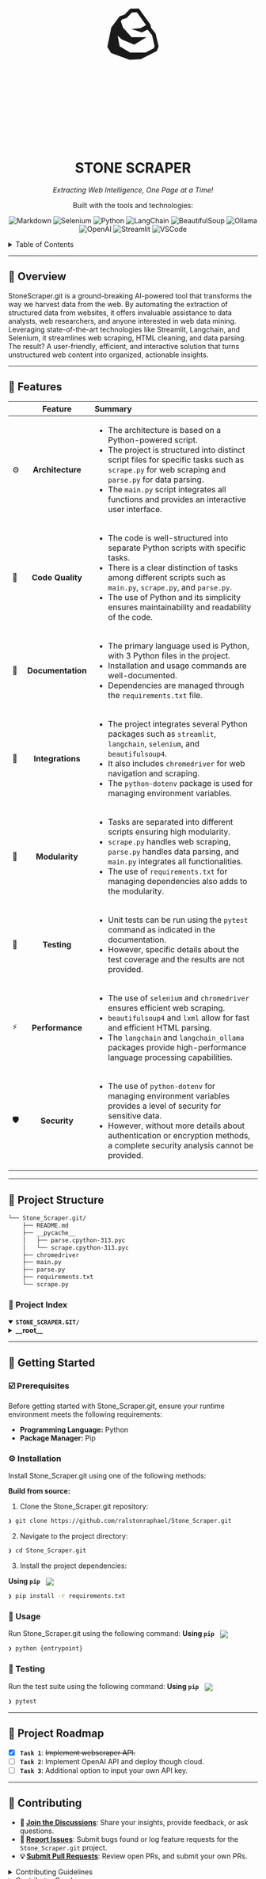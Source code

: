 <p align="center" style="font-size: 128px;">🪨</p>

<p align="center"><h1 align="center">STONE SCRAPER</h1></p>
<p align="center">
	<em>Extracting Web Intelligence, One Page at a Time!</em>
</p>
<p align="center">Built with the tools and technologies:</p>
<p align="center">
  <img alt="Markdown" src="https://img.shields.io/badge/Markdown-05122A?style=flat&logo=markdown">
  <img alt="Selenium" src="https://img.shields.io/badge/Selenium-05122A?style=flat&logo=selenium">
  <img alt="Python" src="https://img.shields.io/badge/Python-05122A?style=flat&logo=python">
  <img alt="LangChain" src="https://img.shields.io/badge/LangChain-05122A?style=flat&logo=chainlink">
  <img alt="BeautifulSoup" src="https://img.shields.io/badge/BeautifulSoup-05122A?style=flat&logo=soup&logoColor=white">
  <img alt="Ollama" src="https://img.shields.io/badge/Ollama-05122A?style=flat&logo=ollama">
  <img alt="OpenAI" src="https://img.shields.io/badge/OpenAI-05122A?style=flat&logo=openai">
  <img alt="Streamlit" src="https://img.shields.io/badge/Streamlit-05122A?style=flat&logo=streamlit">
  <img alt="VSCode" src="https://img.shields.io/badge/VS%20Code-05122A?style=flat&logo=visualstudiocode">
</p>

<details><summary>Table of Contents</summary>

- [📍 Overview](#-overview)
- [👾 Features](#-features)
- [📁 Project Structure](#-project-structure)
	- [📂 Project Index](#-project-index)
- [🚀 Getting Started](#-getting-started)
	- [☑️ Prerequisites](#️-prerequisites)
	- [⚙️ Installation](#️-installation)
	- [🤖 Usage](#-usage)
	- [🧪 Testing](#-testing)
- [📌 Project Roadmap](#-project-roadmap)
- [🔰 Contributing](#-contributing)
- [🎗 License](#-license)
- [🙌 Acknowledgments](#-acknowledgments)

</details>
<hr>

## 📍 Overview

StoneScraper.git is a ground-breaking AI-powered tool that transforms the way we harvest data from the web. By automating the extraction of structured data from websites, it offers invaluable assistance to data analysts, web researchers, and anyone interested in web data mining. Leveraging state-of-the-art technologies like Streamlit, Langchain, and Selenium, it streamlines web scraping, HTML cleaning, and data parsing. The result? A user-friendly, efficient, and interactive solution that turns unstructured web content into organized, actionable insights.

---

## 👾 Features

|     |      Feature      | Summary                                                                                                                                                                                                                                                                                                                         |
| :-- | :---------------: | :------------------------------------------------------------------------------------------------------------------------------------------------------------------------------------------------------------------------------------------------------------------------------------------------------------------------------ |
| ⚙️  | **Architecture**  | <ul><li>The architecture is based on a Python-powered script.</li><li>The project is structured into distinct script files for specific tasks such as `scrape.py` for web scraping and `parse.py` for data parsing.</li><li>The `main.py` script integrates all functions and provides an interactive user interface.</li></ul> |
| 🔩  | **Code Quality**  | <ul><li>The code is well-structured into separate Python scripts with specific tasks.</li><li>There is a clear distinction of tasks among different scripts such as `main.py`, `scrape.py`, and `parse.py`.</li><li>The use of Python and its simplicity ensures maintainability and readability of the code.</li></ul>         |
| 📄  | **Documentation** | <ul><li>The primary language used is Python, with 3 Python files in the project.</li><li>Installation and usage commands are well-documented.</li><li>Dependencies are managed through the `requirements.txt` file.</li></ul>                                                                                                   |
| 🔌  | **Integrations**  | <ul><li>The project integrates several Python packages such as `streamlit`, `langchain`, `selenium`, and `beautifulsoup4`.</li><li>It also includes `chromedriver` for web navigation and scraping.</li><li>The `python-dotenv` package is used for managing environment variables.</li></ul>                                   |
| 🧩  |  **Modularity**   | <ul><li>Tasks are separated into different scripts ensuring high modularity.</li><li>`scrape.py` handles web scraping, `parse.py` handles data parsing, and `main.py` integrates all functionalities.</li><li>The use of `requirements.txt` for managing dependencies also adds to the modularity.</li></ul>                    |
| 🧪  |    **Testing**    | <ul><li>Unit tests can be run using the `pytest` command as indicated in the documentation.</li><li>However, specific details about the test coverage and the results are not provided.</li></ul>                                                                                                                               |
| ⚡️ |  **Performance**  | <ul><li>The use of `selenium` and `chromedriver` ensures efficient web scraping.</li><li>`beautifulsoup4` and `lxml` allow for fast and efficient HTML parsing.</li><li>The `langchain` and `langchain_ollama` packages provide high-performance language processing capabilities.</li></ul>                                    |
| 🛡️  |   **Security**    | <ul><li>The use of `python-dotenv` for managing environment variables provides a level of security for sensitive data.</li><li>However, without more details about authentication or encryption methods, a complete security analysis cannot be provided.</li></ul>                                                             |

---

## 📁 Project Structure

```sh
└── Stone_Scraper.git/
    ├── README.md
    ├── __pycache__
    │   ├── parse.cpython-313.pyc
    │   └── scrape.cpython-313.pyc
    ├── chromedriver
    ├── main.py
    ├── parse.py
    ├── requirements.txt
    └── scrape.py
```

### 📂 Project Index

<details open>
	<summary><b><code>STONE_SCRAPER.GIT/</code></b></summary>
	<details> <!-- __root__ Submodule -->
		<summary><b>__root__</b></summary>
		<blockquote>
			<table>
			<tr>
				<td><b><a href='https://github.com/ralstonraphael/Stone_Scraper.git/blob/master/chromedriver'>chromedriver</a></b></td>
				<td>- Without the complete information provided, such as the project structure and the specific code file, it's quite challenging to give an accurate summary<br>- Could you please provide the missing data? I will then be able to highlight the main purpose and use of the code file in regards to the entire codebase architecture.</td>
			</tr>
			<tr>
				<td><b><a href='https://github.com/ralstonraphael/Stone_Scraper.git/blob/master/main.py'>main.py</a></b></td>
				<td>- Main.py powers the Stone Scraper, a web intelligence tool that extracts structured data from websites using artificial intelligence<br>- It manages the web scraping process, runs AI parsing on the cleaned content, and provides an interactive user interface for data extraction<br>- It's essential for data analysts, web researchers, and individuals interested in data extraction from websites.</td>
			</tr>
			<tr>
				<td><b><a href='https://github.com/ralstonraphael/Stone_Scraper.git/blob/master/scrape.py'>scrape.py</a></b></td>
				<td>- Scrape.py is instrumental in automating web scraping processes, extracting HTML content, and managing secure credentials<br>- It deploys a browser, navigates to specified websites, and retrieves full-page HTML<br>- The script further cleans the HTML by removing scripts/styles and unnecessary whitespace<br>- It also breaks down the DOM text into manageable chunks, facilitating subsequent processing stages.</td>
			</tr>
			<tr>
				<td><b><a href='https://github.com/ralstonraphael/Stone_Scraper.git/blob/master/requirements.txt'>requirements.txt</a></b></td>
				<td>- Requirements.txt manages dependencies for the project, specifying Python packages like Streamlit, Langchain, Selenium, BeautifulSoup4, and others<br>- These packages aid in web scraping, XML parsing, environment management, and building interactive web applications, thus forming a crucial part of the project's functionality.</td>
			</tr>
			<tr>
				<td><b><a href='https://github.com/ralstonraphael/Stone_Scraper.git/blob/master/parse.py'>parse.py</a></b></td>
				<td>- Parse.py utilizes the OllamaLLM language model to extract quantitative or structured data from web content<br>- It generates structured prompts, applies the language model, then parses and combines web content chunks based on these prompts<br>- The outcome is a single string of parsed results, potentially formatted as a clean table.</td>
			</tr>
			</table>
		</blockquote>
	</details>
</details>

---

## 🚀 Getting Started

### ☑️ Prerequisites

Before getting started with Stone_Scraper.git, ensure your runtime environment meets the following requirements:

- **Programming Language:** Python
- **Package Manager:** Pip

### ⚙️ Installation

Install Stone_Scraper.git using one of the following methods:

**Build from source:**

1. Clone the Stone_Scraper.git repository:

```sh
❯ git clone https://github.com/ralstonraphael/Stone_Scraper.git
```

2. Navigate to the project directory:

```sh
❯ cd Stone_Scraper.git
```

3. Install the project dependencies:

**Using `pip`** &nbsp; [<img align="center" src="https://img.shields.io/badge/Pip-3776AB.svg?style={badge_style}&logo=pypi&logoColor=white" />](https://pypi.org/project/pip/)

```sh
❯ pip install -r requirements.txt
```

### 🤖 Usage

Run Stone_Scraper.git using the following command:
**Using `pip`** &nbsp; [<img align="center" src="https://img.shields.io/badge/Pip-3776AB.svg?style={badge_style}&logo=pypi&logoColor=white" />](https://pypi.org/project/pip/)

```sh
❯ python {entrypoint}
```

### 🧪 Testing

Run the test suite using the following command:
**Using `pip`** &nbsp; [<img align="center" src="https://img.shields.io/badge/Pip-3776AB.svg?style={badge_style}&logo=pypi&logoColor=white" />](https://pypi.org/project/pip/)

```sh
❯ pytest
```

---

## 📌 Project Roadmap

- [x] **`Task 1`**: <strike>Implement webscraper API.</strike>
- [ ] **`Task 2`**: Implement OpenAI API and deploy though cloud.
- [ ] **`Task 3`**: Additional option to input your own API key.

---

## 🔰 Contributing

- **💬 [Join the Discussions](https://github.com/ralstonraphael/Stone_Scraper.git/discussions)**: Share your insights, provide feedback, or ask questions.
- **🐛 [Report Issues](https://github.com/ralstonraphael/Stone_Scraper.git/issues)**: Submit bugs found or log feature requests for the `Stone_Scraper.git` project.
- **💡 [Submit Pull Requests](https://github.com/ralstonraphael/Stone_Scraper.git/blob/main/CONTRIBUTING.md)**: Review open PRs, and submit your own PRs.

<details closed>
<summary>Contributing Guidelines</summary>

1. **Fork the Repository**: Start by forking the project repository to your github account.
2. **Clone Locally**: Clone the forked repository to your local machine using a git client.
   ```sh
   git clone https://github.com/ralstonraphael/Stone_Scraper.git
   ```
3. **Create a New Branch**: Always work on a new branch, giving it a descriptive name.
   ```sh
   git checkout -b new-feature-x
   ```
4. **Make Your Changes**: Develop and test your changes locally.
5. **Commit Your Changes**: Commit with a clear message describing your updates.
   ```sh
   git commit -m 'Implemented new feature x.'
   ```
6. **Push to github**: Push the changes to your forked repository.
   ```sh
   git push origin new-feature-x
   ```
7. **Submit a Pull Request**: Create a PR against the original project repository. Clearly describe the changes and their motivations.
8. **Review**: Once your PR is reviewed and approved, it will be merged into the main branch. Congratulations on your contribution!
</details>

<details closed>
<summary>Contributor Graph</summary>
<br>
<p align="left">
   <a href="https://github.com{/ralstonraphael/Stone_Scraper.git/}graphs/contributors">
      <img src="https://contrib.rocks/image?repo=ralstonraphael/Stone_Scraper.git">
   </a>
</p>
</details>

---

## 🎗 License

This project is protected under the [Unlicence](https://choosealicense.com/licenses). For more details, refer to the [LICENSE](https://Unlicence.com/licenses/) file.

---

## 🙌 Acknowledgments

I’d like to express my gratitude to the tools, libraries, and communities that made this project possible:

- **[Streamlit](https://streamlit.io/)** – for making it incredibly easy to build interactive web apps with Python.
- **[LangChain](https://www.langchain.com/)** – for providing a powerful framework to integrate LLMs in structured pipelines.
- **[OpenAI](https://openai.com/)** – for their accessible and reliable language models, powering intelligent text analysis.
- **[Ollama](https://ollama.com/)** – for enabling local LLM experimentation and model integration.
- **[Selenium](https://www.selenium.dev/)** – for automating browser interactions and web scraping workflows.
- **[BeautifulSoup](https://www.crummy.com/software/BeautifulSoup/)** – for efficient and intuitive HTML parsing.
- **[Python](https://www.python.org/)** – the language at the core of everything.
- Special thanks to the open-source community for making powerful tools accessible to everyone.

---
